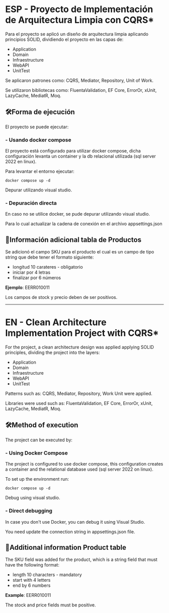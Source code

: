 
# **ESP - Proyecto de Implementación de Arquitectura Limpia con CQRS***

Para el proyecto se aplicó un diseño de arquitectura limpia aplicando principios SOLID, dividiendo el proyecto en las capas de:
* Application
* Domain
* Infraestructure
* WebAPI
* UnitTest

Se aplicaron patrones como: CQRS, Mediator, Repository, Unit of Work.

Se utilizaron bibliotecas como: FluentaValidation, EF Core, ErrorOr, xUnit, LazyCache, MediatR, Moq.

## 🛠️Forma de ejecución
El proyecto se puede ejecutar:
### - Usando docker compose
El proyecto está configurado para utilizar docker compose, dicha configuración levanta un container y la db relacional utilizada (sql server 2022 en linux). 

Para levantar el entorno ejecutar:
```
docker compose up -d
```
Depurar utilizando visual studio.

### - Depuración directa
En caso no se utilice docker, se pude depurar utilizando visual studio.

Para lo cual actualizar la cadena de conexión en el archivo appsettings.json

## 🚩Información adicional tabla de Productos
Se adicionó el campo SKU para el producto el cual es un campo de tipo string que debe tener el formato siguiente: 
* longitud 10 carateres - obligatorio
* iniciar por 4 letras
* finalizar por 6 números

**Ejemplo**: EERR010011

Los campos de stock y precio deben de ser positivos.

---

# **EN - Clean Architecture Implementation Project with CQRS***

For the project, a clean architecture design was applied applying SOLID principles, dividing the project into the layers:
* Application
* Domain
* Infraestructure
* WebAPI
* UnitTest

Patterns such as: CQRS, Mediator, Repository, Work Unit were applied.

Libraries were used such as: FluentaValidation, EF Core, ErrorOr, xUnit, LazyCache, MediatR, Moq.

##  🛠️Method of execution
The project can be executed by:
### - Using Docker Compose
The project is configured to use docker compose, this configuration creates a container and the relational database used (sql server 2022 on linux).

To set up the environment run:
```
docker compose up -d
```
Debug using visual studio.

### - Direct debugging
In case you don't use Docker, you can debug it using Visual Studio.

You need update the connection string in appsettings.json file.

##  🚩Additional information Product table
The SKU field was added for the product, which is a string field that must have the following format:
* length 10 characters - mandatory
* start with 4 letters
* end by 6 numbers

**Example**: EERR010011

The stock and price fields must be positive.
